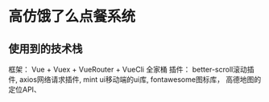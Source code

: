# 高仿饿了么点餐系统

## 使用到的技术栈

框架： Vue + Vuex + VueRouter + VueCli 全家桶
插件： better-scroll滚动插件, axios网络请求插件, mint ui移动端的ui库, fontawesome图标库， 高德地图的定位API、
